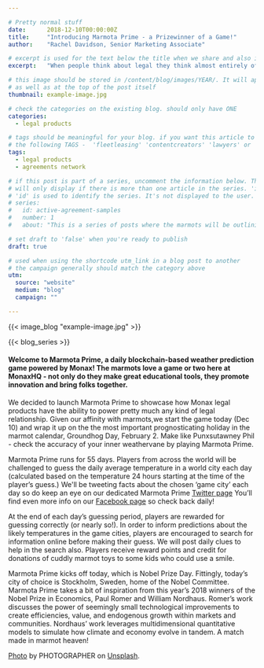 ```yaml
---

# Pretty normal stuff
date:      2018-12-10T00:00:00Z
title:     "Introducing Marmota Prime - a Prizewinner of a Game!"
author:    "Rachel Davidson, Senior Marketing Associate"

# excerpt is used for the text below the title when we share and also is the summary of the post on https://monax.io/blog
excerpt:   "When people think about legal they think almost entirely of the provision of bespoke services. Yet the world is changing, and legal needs to keep up."

# this image should be stored in /content/blog/images/YEAR/. It will appear as a thumbnail on any listings,
# as well as at the top of the post itself
thumbnail: example-image.jpg

# check the categories on the existing blog. should only have ONE
categories:
  - legal products

# tags should be meaningful for your blog. if you want this article to show on a 'use case' page, you can use
# the following TAGS -  'fleetleasing' 'contentcreators' 'lawyers' or 'corporate'
tags:
  - legal products
  - agreements network

# if this post is part of a series, uncomment the information below. The 'article series' box
# will only display if there is more than one article in the series. 'id', 'number' and 'about' all must be present.
# 'id' is used to identify the series. It's not displayed to the user.
# series:
#   id: active-agreement-samples
#   number: 1
#   about: "This is a series of posts where the marmots will be outlining how the Monax Platform and the Agreements Network can be used in harmony to create the legal products of the future."

# set draft to 'false' when you're ready to publish
draft: true

# used when using the shortcode utm_link in a blog post to another
# the campaign generally should match the category above
utm:
  source: "website"
  medium: "blog"
  campaign: ""

---
```


<!-- In general the filename below should match thumbnail category above -->
{{< image_blog "example-image.jpg" >}}

<!-- if this article is part of a series, related articles will automatically appear here -->
{{< blog_series >}}

<!-- Content markdown here - first title on page is auto generated from title in frontmatter -->
#### Welcome to Marmota Prime, a daily blockchain-based weather prediction game powered by Monax! The marmots love a game or two here at MonaxHQ - not only do they make great educational tools, they promote innovation and bring folks together. 

We decided to launch Marmota Prime to showcase how Monax legal products have the ability to power pretty much any kind of legal relationship. Given our affinity with marmots,we start the game today (Dec 10) and wrap it up on the the most important prognosticating holiday in the marmot calendar, Groundhog Day, February 2. Make like Punxsutawney Phil - check the accuracy of your inner weathervane by playing Marmota Prime.


Marmota Prime runs for 55 days. Players from across the world will be challenged to guess the daily average temperature in a world city each day (calculated based on the temperature 24 hours starting at the time of the player’s guess.) We'll be tweeting facts about the chosen ‘game city’ each day so do keep an eye on our dedicated Marmota Prime [Twitter page](https://twitter.com/marmotaprime?lang=en-gb) You’ll find even more info on our [Facebook page](https://www.facebook.com/monaxHQ/) so check back daily!


At the end of each day’s guessing period, players are rewarded for guessing correctly (or nearly so!). In order to inform predictions about the likely temperatures in the game cities, players are encouraged to search for information online before making their guess. We will post daily clues to help in the search also. Players receive reward points and credit for donations of cuddly marmot toys to some kids who could use a smile.

Marmota Prime kicks off today, which is Nobel Prize Day. Fittingly, today’s city of choice is Stockholm, Sweden, home of the Nobel Committee. Marmota Prime takes a bit of inspiration from this year’s 2018 winners of the Nobel Prize in Economics, Paul Romer and William Nordhaus.  Romer’s work discusses the power of seemingly small technological improvements to create efficiencies, value, and endogenous growth within markets and communities. Nordhaus’ work leverages multidimensional quantitative models to simulate how climate and economy evolve in tandem. A match made in marmot heaven! 






[Photo](LINK) by PHOTOGRAPHER on [Unsplash](https://unsplash.com).
